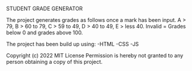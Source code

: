 STUDENT GRADE GENERATOR

The project generates grades as follows once a mark has been input.
A > 79,
 B > 60 to 79,
  C > 59 to 49,
   D > 40 to 49,
    E > less 40. 
    Invalid = Grades below 0 and grades above 100.

The project has been build up using:
      -HTML
      -CSS
      -JS

Copyright (c) 2022 <Mugambi>
MIT License
Permission is hereby not granted to any person obtaining
a copy of this project.    